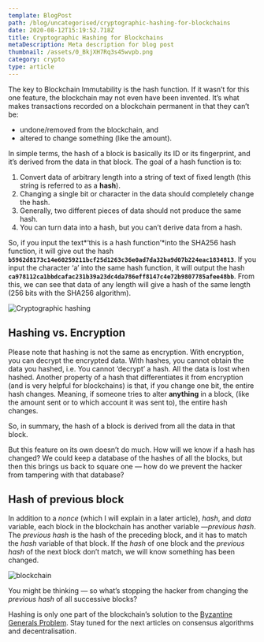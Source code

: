 ```yaml
---
template: BlogPost
path: /blog/uncategorised/cryptographic-hashing-for-blockchains
date: 2020-08-12T15:19:52.718Z
title: Cryptographic Hashing for Blockchains
metaDescription: Meta description for blog post
thumbnail: /assets/0_BkjXH7Rq3s45wvpb.png
category: crypto
type: article
---
```

The key to Blockchain Immutability is the hash function. If it wasn’t for this one feature, the blockchain may not even have been invented. It’s what makes transactions recorded on a blockchain permanent in that they can’t be:

* undone/removed from the blockchain, and
* altered to change something (like the amount).

In simple terms, the hash of a block is basically its ID or its fingerprint, and it’s derived from the data in that block. The goal of a hash function is to:

1. Convert data of arbitrary length into a string of text of fixed length (this string is referred to as a **hash**).
2. Changing a single bit or character in the data should completely change the hash.
3. Generally, two different pieces of data should not produce the same hash.
4. You can turn data into a hash, but you can’t derive data from a hash.

So, if you input the text*‘this is a hash function’*into the SHA256 hash function, it will give out the hash **`b5962d8173c14e60259211bcf25d1263c36e0ad7da32ba9d07b224eac1834813`**. If you input the character ‘a’ into the same hash function, it will output the hash **`ca978112ca1bbdcafac231b39a23dc4da786eff8147c4e72b9807785afee48bb`**. From this, we can see that data of any length will give a hash of the same length (256 bits with the SHA256 algorithm).

![Cryptographic hashing](https://miro.medium.com/max/998/1*vjeGSA5wdptrdsBK2eB9eA.png)

## Hashing vs. Encryption

Please note that hashing is not the same as encryption. With encryption, you can decrypt the encrypted data. With hashes, you cannot obtain the data you hashed, i.e. You cannot ‘decrypt’ a hash. All the data is lost when hashed. Another property of a hash that differentiates it from encryption (and is very helpful for blockchains) is that, if you change one bit, the entire hash changes. Meaning, if someone tries to alter **anything** in a block, (like the amount sent or to which account it was sent to), the entire hash changes.

So, in summary, the hash of a block is derived from all the data in that block.

But this feature on its own doesn’t do much. How will we know if a hash has changed? We could keep a database of the hashes of all the blocks, but then this brings us back to square one — how do we prevent the hacker from tampering with that database?

## Hash of previous block

In addition to a *nonce* (which I will explain in a later article), *hash*, and *data* variable, each block in the blockchain has another variable —*previous hash*. The *previous hash* is the hash of the preceding block, and it has to match the *hash* variable of that block. If the *hash* of one block and the *previous hash* of the next block don’t match, we will know something has been changed.

![blockchain](https://miro.medium.com/max/1498/1*EleTseTqvZpfvaRN0Db2aA.png)

You might be thinking — so what’s stopping the hacker from changing the *previous hash* of all successive blocks?

Hashing is only one part of the blockchain’s solution to the [Byzantine Generals Problem](https://darrendube.com/blog/uncategorised/byzantine-generals-problem). Stay tuned for the next articles on consensus algorithms and decentralisation.
